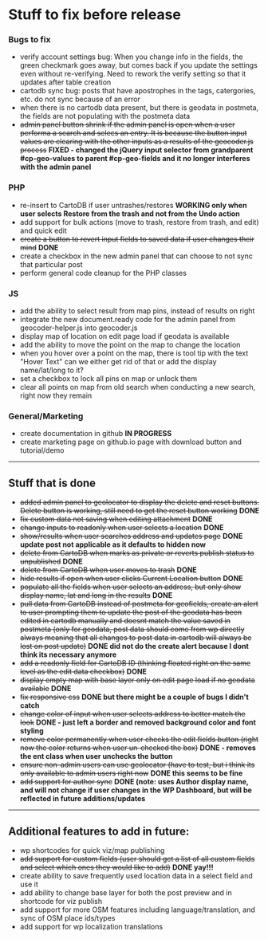 # Stuff to fix before release

### Bugs to fix
* verify account settings bug: When you change info in the fields, the green checkmark goes away, but comes back if you update the settings even without re-verifying. Need to rework the verify setting so that it updates after table creation
* cartodb sync bug: posts that have apostrophes in the tags, catergories, etc. do not sync because of an error
* when there is no cartodb data present, but there is geodata in postmeta, the fields are not populating with the postmeta data
* ~~admin panel button shrink if the admin panel is open when a user performa a search and selecs an entry. It is because the button input values are clearing with the other inputs as a results of the geocoder.js process~~ **FIXED - changed the jQuery input selector from grandparent #cp-geo-values to parent #cp-geo-fields and it no longer interferes with the admin panel**

### PHP
* re-insert to CartoDB if user untrashes/restores **WORKING only when user selects Restore from the trash and not from the Undo action**
* add support for bulk actions (move to trash, restore from trash, and edit) and quick edit
* ~~create a button to revert input fields to saved data if user changes their mind~~ **DONE**
* create a checkbox in the new admin panel that can choose to not sync that particular post
* perform general code cleanup for the PHP classes

### JS
* add the ability to select result from map pins, instead of results on right
* integrate the new document.ready code for the admin panel from geocoder-helper.js into geocoder.js
* display map of location on edit page load if geodata is available
* add the ability to move the point on the map to change the location
* when you hover over a point on the map, there is tool tip with the text "Hover Text" can we either get rid of that or add the display name/lat/long to it?
* set a checkbox to lock all pins on map or unlock them
* clear all points on map from old search when conducting a new search, right now they remain

### General/Marketing
* create documentation in github **IN PROGRESS**
* create marketing page on github.io page with download button and tutorial/demo

----
## Stuff that is done
* ~~added admin panel to geolocator to display the delete and reset buttons. Delete button is working, still need to get the reset button working~~ **DONE**
* ~~fix custom data not saving when editing attachment~~ **DONE**
* ~~change inputs to readonly when user selects a location~~ **DONE**
* ~~show/results when user searches address and updates page~~ **DONE update post not applicable as it defaults to hidden now**
* ~~delete from CartoDB when marks as private or reverts publish status to unpublished~~ **DONE**
* ~~delete from CartoDB when user moves to trash~~ **DONE**
* ~~hide results if open when user clicks Current Location button~~ **DONE**
* ~~populate all the fields when user selects an address, but only show display name, lat and long in the results~~ **DONE**
* ~~pull data from CartoDB instead of postmeta for geofields, create an alert to user prompting them to update the post of the geodata has been edited in cartodb manually and doesnt match the value saved in postmeta (only for geodata, post data should come from wp directly always meaning that all changes to post data in cartodb will always be lost on post update)~~ **DONE did not do the create alert because I dont think its necessary anymore**
* ~~add a readonly field for CartoDB ID (thinking floated right on the same level as the edit data checkbox)~~ **DONE**
* ~~display empty map with base layer only on edit page load if no geodata available~~ **DONE**
* ~~fix responsive css~~ **DONE but there might be a couple of bugs I didn't catch**
* ~~change color of input when user selects address to better match the look~~ **DONE - just left a border and removed background color and font styling**
* ~~remove color permanently when user checks the edit fields button (right now the color returns when user un-checked the box)~~ **DONE - removes the ent class when user unchecks the button**
* ~~ensure non-admin users can use geolocator (have to test, but i think its only available to admin users right now~~ **DONE this seems to be fine**
* ~~add support for author sync~~ **DONE (note: uses Author display name, and will not change if user changes in the WP Dashboard, but will be reflected in future additions/updates**

----
## Additional features to add in future:
* wp shortcodes for quick viz/map publishing
* ~~add support for custom fields (user should get a list of all custom fields and select which ones they would like to add)~~ **DONE yay!!!**
* create ability to save frequently used location data in a select field and use it
* add ability to change base layer for both the post preview and in shortcode for viz publish
* add support for more OSM features including language/translation, and sync of OSM place ids/types
* add support for wp localization translations

